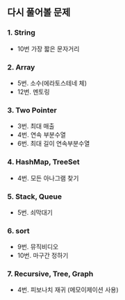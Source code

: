 ## 다시 풀어볼 문제

### 1. String
- 10번 가장 짧은 문자거리

### 2. Array
- 5번. 소수(에라토스테네 체)
- 12번. 멘토링 

### 3. Two Pointer
- 3번. 최대 매출
- 4번. 연속 부분수열
- 6번. 최대 길이 연속부분수열 

### 4. HashMap, TreeSet
- 4번. 모든 아나그램 찾기

### 5. Stack, Queue
- 5번. 쇠막대기

### 6. sort
- 9번. 뮤직비디오
- 10번. 마구간 정하기

### 7. Recursive, Tree, Graph
- 4번. 피보나치 재귀 (메모이제이션 사용)